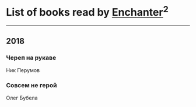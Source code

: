 # List of books read by [Enchanter](https://plus.google.com/u/0/100275284640928997494/)<sup>2</sup>
---

## 2018

### Череп на рукаве
Ник Перумов


### Совсем не герой
Олег Бубела



